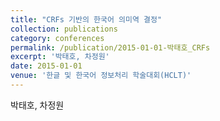 ```yaml
---
title: "CRFs 기반의 한국어 의미역 결정"
collection: publications
category: conferences
permalink: /publication/2015-01-01-박태호_CRFs
excerpt: '박태호, 차정원'
date: 2015-01-01
venue: '한글 및 한국어 정보처리 학술대회(HCLT)'
---
```

박태호, 차정원
